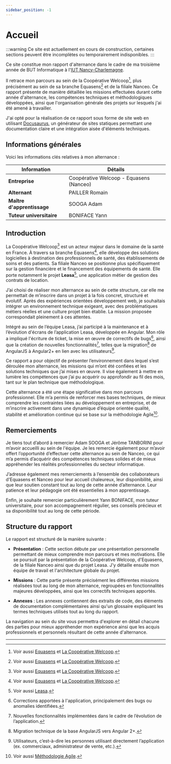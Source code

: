 ```yaml
---
sidebar_position: -1
---
```


# Accueil

:::warning
Ce site est actuellement en cours de construction, certaines sections peuvent être incomplètes ou temporairement indisponibles.
:::

Ce site constitue mon rapport d'alternance dans le cadre de ma troisième année de BUT Informatique à l'[IUT Nancy-Charlemagne](https://iut-charlemagne.univ-lorraine.fr/).

Il retrace mon parcours au sein de la Coopérative Welcoop[^1], plus précisément au sein de sa branche Equasens[^1] et de la filiale Nanceo. Ce rapport présente de manière détaillée les missions effectuées durant cette année d'alternance, les compétences techniques et méthodologiques développées, ainsi que l'organisation générale des projets sur lesquels j'ai été amené à travailler.

J'ai opté pour la réalisation de ce rapport sous forme de site web en utilisant [Docusaurus](https://docusaurus.io/), un générateur de sites statiques permettant une documentation claire et une intégration aisée d'éléments techniques.

## Informations générales

Voici les informations clés relatives à mon alternance :

| Information                | Détails                                 |
| -------------------------- | --------------------------------------- |
| **Entreprise**             | Coopérative Welcoop - Equasens (Nanceo) |
| **Alternant**              | PAILLER Romain                          |
| **Maître d'apprentissage** | SOOGA Adam                              |
| **Tuteur universitaire**   | BONIFACE Yann                           |

## Introduction

La Coopérative Welcoop[^1] est un acteur majeur dans le domaine de la santé en France. À travers sa branche Equasens[^1], elle développe des solutions logicielles à destination des professionnels de santé, des établissements de soins et des patients. Sa filiale Nanceo se positionne plus spécifiquement sur la gestion financière et le financement des équipements de santé. Elle porte notamment le projet **Leasa**[^2], une application métier de gestion des contrats de location.

J’ai choisi de réaliser mon alternance au sein de cette structure, car elle me permettait de m’inscrire dans un projet à la fois concret, structuré et évolutif. Après des expériences orientées développement web, je souhaitais intégrer un environnement technique exigeant, avec des problématiques métiers réelles et une culture projet bien établie. La mission proposée correspondait pleinement à ces attentes.

Intégré au sein de l’équipe Leasa, j’ai participé à la maintenance et à l’évolution d'écrans de l’application Leasa, développée en Angular. Mon rôle a impliqué l'écriture de ticket, la mise en œuvre de correctifs de bugs[^3], ainsi que la création de nouvelles fonctionnalités[^4], telles que la migration[^5] de AngularJS à Angular2+ en lien avec les utilisateurs[^6].

Ce rapport a pour objectif de présenter l’environnement dans lequel s’est déroulée mon alternance, les missions qui m’ont été confiées et les solutions techniques que j’ai mises en œuvre. Il vise également à mettre en lumière les compétences que j’ai pu acquérir ou approfondir au fil des mois, tant sur le plan technique que méthodologique.

Cette alternance a été une étape significative dans mon parcours professionnel. Elle m’a permis de renforcer mes bases techniques, de mieux comprendre les contraintes liées au développement en entreprise, et de m’inscrire activement dans une dynamique d’équipe orientée qualité, stabilité et amélioration continue qui se base sur la méthodologie Agile[^7].

## Remerciements

Je tiens tout d’abord à remercier Adam SOOGA et Jérôme TANBORINI pour m’avoir accueilli au sein de l'équipe. Je les remercie également pour m’avoir offert l’opportunité d’effectuer cette alternance au sein de Nanceo, ce qui m’a permis d’acquérir des compétences techniques solides et de mieux appréhender les réalités professionnelles du secteur informatique.

J’adresse également mes remerciements à l’ensemble des collaborateurs d'Equasens et Nanceo pour leur accueil chaleureux, leur disponibilité, ainsi que leur soutien constant tout au long de cette année d’alternance. Leur patience et leur pédagogie ont été essentielles à mon apprentissage.

Enfin, je souhaite remercier particulièrement Yann BONIFACE, mon tuteur universitaire, pour son accompagnement régulier, ses conseils précieux et sa disponibilité tout au long de cette période.

## Structure du rapport

Le rapport est structuré de la manière suivante :

- **Présentation** : Cette section débute par une présentation personnelle permettant de mieux comprendre mon parcours et mes motivations. Elle se poursuit par la présentation de la Coopérative Welcoop, d'Equasens, de la filiale Nanceo ainsi que du projet Leasa. J'y détaille ensuite mon équipe de travail et l'architecture globale du projet.

- **Missions** : Cette partie présente précisément les différentes missions réalisées tout au long de mon alternance, regroupées en fonctionnalités majeures développées, ainsi que les correctifs techniques apportés.

- **Annexes** : Les annexes contiennent des extraits de code, des éléments de documentation complémentaires ainsi qu'un glossaire expliquant les termes techniques utilisés tout au long du rapport.

La navigation au sein du site vous permettra d'explorer en détail chacune des parties pour mieux appréhender mon expérience ainsi que les acquis professionnels et personnels résultant de cette année d'alternance.

---

[^1]: Voir aussi [Equasens](./presentation/Equasens) et [La Coopérative Welcoop](./presentation/Cooperative_welcoop).
[^2]: Voir aussi [Leasa](./presentation/Leasa).
[^3]: Corrections apportées à l'application, principalement des bugs ou anomalies identifiées.
[^4]: Nouvelles fonctionnalités implémentées dans le cadre de l’évolution de l’application.
[^5]: Migration technique de la base AngularJS vers Angular 2+.
[^6]: Utilisateurs, c’est-à-dire les personnes utilisant directement l’application (ex. commerciaux, administrateur de vente, etc.).
[^7]: Voir aussi [Méthodologie Agile](./presentation/Methodologie_Agile).
